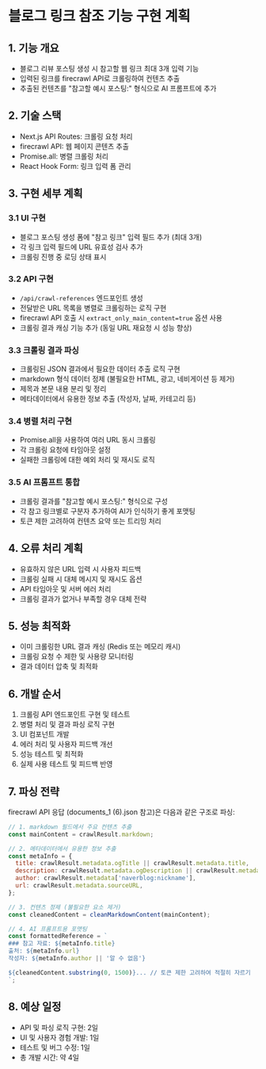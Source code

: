 # 블로그 링크 참조 기능 구현 계획

## 1. 기능 개요

- 블로그 리뷰 포스팅 생성 시 참고할 웹 링크 최대 3개 입력 기능
- 입력된 링크를 firecrawl API로 크롤링하여 컨텐츠 추출
- 추출된 컨텐츠를 "참고할 예시 포스팅:" 형식으로 AI 프롬프트에 추가

## 2. 기술 스택

- Next.js API Routes: 크롤링 요청 처리
- firecrawl API: 웹 페이지 콘텐츠 추출
- Promise.all: 병렬 크롤링 처리
- React Hook Form: 링크 입력 폼 관리

## 3. 구현 세부 계획

### 3.1 UI 구현

- 블로그 포스팅 생성 폼에 "참고 링크" 입력 필드 추가 (최대 3개)
- 각 링크 입력 필드에 URL 유효성 검사 추가
- 크롤링 진행 중 로딩 상태 표시

### 3.2 API 구현

- `/api/crawl-references` 엔드포인트 생성
- 전달받은 URL 목록을 병렬로 크롤링하는 로직 구현
- firecrawl API 호출 시 `extract_only_main_content=true` 옵션 사용
- 크롤링 결과 캐싱 기능 추가 (동일 URL 재요청 시 성능 향상)

### 3.3 크롤링 결과 파싱

- 크롤링된 JSON 결과에서 필요한 데이터 추출 로직 구현
- markdown 형식 데이터 정제 (불필요한 HTML, 광고, 네비게이션 등 제거)
- 제목과 본문 내용 분리 및 정리
- 메타데이터에서 유용한 정보 추출 (작성자, 날짜, 카테고리 등)

### 3.4 병렬 처리 구현

- Promise.all을 사용하여 여러 URL 동시 크롤링
- 각 크롤링 요청에 타임아웃 설정
- 실패한 크롤링에 대한 예외 처리 및 재시도 로직

### 3.5 AI 프롬프트 통합

- 크롤링 결과를 "참고할 예시 포스팅:" 형식으로 구성
- 각 참고 링크별로 구분자 추가하여 AI가 인식하기 좋게 포맷팅
- 토큰 제한 고려하여 컨텐츠 요약 또는 트리밍 처리

## 4. 오류 처리 계획

- 유효하지 않은 URL 입력 시 사용자 피드백
- 크롤링 실패 시 대체 메시지 및 재시도 옵션
- API 타임아웃 및 서버 에러 처리
- 크롤링 결과가 없거나 부족할 경우 대체 전략

## 5. 성능 최적화

- 이미 크롤링한 URL 결과 캐싱 (Redis 또는 메모리 캐시)
- 크롤링 요청 수 제한 및 사용량 모니터링
- 결과 데이터 압축 및 최적화

## 6. 개발 순서

1. 크롤링 API 엔드포인트 구현 및 테스트
2. 병렬 처리 및 결과 파싱 로직 구현
3. UI 컴포넌트 개발
4. 에러 처리 및 사용자 피드백 개선
5. 성능 테스트 및 최적화
6. 실제 사용 테스트 및 피드백 반영

## 7. 파싱 전략

firecrawl API 응답 (documents_1 (6).json 참고)은 다음과 같은 구조로 파싱:

```javascript
// 1. markdown 필드에서 주요 컨텐츠 추출
const mainContent = crawlResult.markdown;

// 2. 메타데이터에서 유용한 정보 추출
const metaInfo = {
  title: crawlResult.metadata.ogTitle || crawlResult.metadata.title,
  description: crawlResult.metadata.ogDescription || crawlResult.metadata.og.description,
  author: crawlResult.metadata['naverblog:nickname'],
  url: crawlResult.metadata.sourceURL,
};

// 3. 컨텐츠 정제 (불필요한 요소 제거)
const cleanedContent = cleanMarkdownContent(mainContent);

// 4. AI 프롬프트용 포맷팅
const formattedReference = `
### 참고 자료: ${metaInfo.title}
출처: ${metaInfo.url}
작성자: ${metaInfo.author || '알 수 없음'}

${cleanedContent.substring(0, 1500)}... // 토큰 제한 고려하여 적절히 자르기
`;
```

## 8. 예상 일정

- API 및 파싱 로직 구현: 2일
- UI 및 사용자 경험 개발: 1일
- 테스트 및 버그 수정: 1일
- 총 개발 시간: 약 4일
